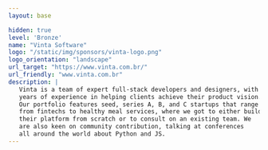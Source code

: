 ```yaml
---
layout: base

hidden: true
level: 'Bronze'
name: "Vinta Software"
logo: "/static/img/sponsors/vinta-logo.png"
logo_orientation: "landscape"
url_target: "https://www.vinta.com.br/"
url_friendly: "www.vinta.com.br"
description: |
   Vinta is a team of expert full-stack developers and designers, with
   years of experience in helping clients achieve their product vision.
   Our portfolio features seed, series A, B, and C startups that range
   from fintechs to healthy meal services, where we got to either build
   their platform from scratch or to consult on an existing team. We
   are also keen on community contribution, talking at conferences
   all around the world about Python and JS.
---
```

